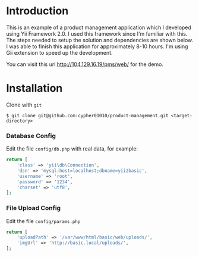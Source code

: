 # Introduction

This is an example of a product management application which I developed using Yii Framework 2.0. I used this framework since I'm familiar with this. The steps needed to setup the solution and dependencies are shown below. I was able to finish this application for approximately 8-10 hours. I'm using Gii extension to speed up the development. 

You can visit this url http://104.129.16.19/pms/web/ for the demo.


# Installation
Clone with `git` 

```shell
$ git clone git@github.com:cypher01010/product-management.git <target-directory>
```
### Database Config

Edit the file `config/db.php` with real data, for example:

```php
return [
    'class' => 'yii\db\Connection',
    'dsn' => 'mysql:host=localhost;dbname=yii2basic',
    'username' => 'root',
    'password' => '1234',
    'charset' => 'utf8',
];
```
### File Upload Config

Edit the file `config/params.php`
```php
return [
    'uploadPath' => '/var/www/html/basic/web/uploads/',
    'imgUrl' => 'http://basic.local/uploads/',
];
```

